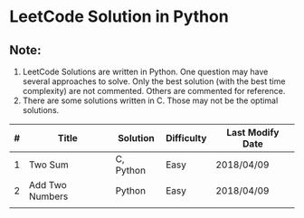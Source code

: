 # LeetCode Solution in Python

## Note:
1. LeetCode Solutions are written in Python. One question may have several approaches to solve. Only the best solution (with the best time complexity) are not commented. Others are commented for reference.
2. There are some solutions written in C. Those may not be the optimal solutions.

|#  |Title  |Solution   |Difficulty   |Last Modify Date   |
|---|---|---|---|---|
|1   |Two Sum       |C, Python |Easy   |2018/04/09   |
|2   |Add Two Numbers      |Python   |Easy   |2018/04/09   |
|   |   |   |   |   |
